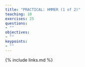 ```yaml
---
title: "PRACTICAL: HMMER (1 of 2)"
teaching: 10
exercises: 25
questions:
- ""
objectives:
- ""
keypoints:
- ""
---
```


{% include links.md %}

